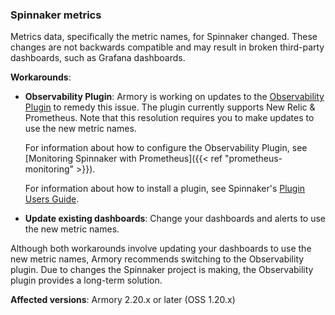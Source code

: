 ### Spinnaker metrics

Metrics data, specifically the metric names, for Spinnaker changed. These changes are not backwards compatible and may result in broken third-party dashboards, such as Grafana dashboards.

**Workarounds**:

* **Observability Plugin**: Armory is working on updates to the [Observability Plugin](https://github.com/armory-plugins/armory-observability-plugin) to remedy this issue. The plugin currently supports New Relic & Prometheus. Note that this resolution requires you to make updates to use the new metric names.

   For information about how to configure the Observability Plugin, see [Monitoring Spinnaker with Prometheus]({{< ref "prometheus-monitoring" >}}).

   For information about how to install a plugin, see Spinnaker's [Plugin Users Guide](https://spinnaker.io/docs/guides/user/plugins-users/).

* **Update existing dashboards**: Change your dashboards and alerts to use the new metric names.

Although both workarounds involve updating your dashboards to use the new metric names, Armory recommends switching to the Observability plugin. Due to changes the Spinnaker project is making, the Observability plugin provides a long-term solution.

**Affected versions**: Armory 2.20.x or later (OSS 1.20.x)


